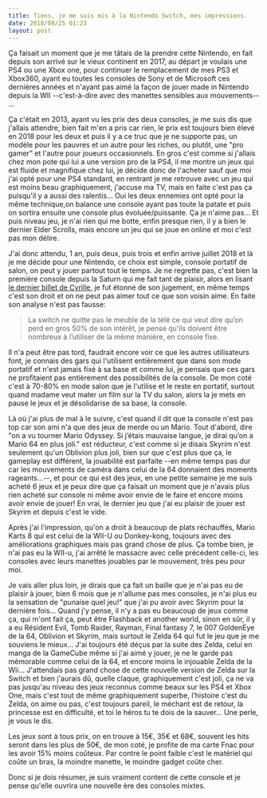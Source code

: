 ```yaml
---
title: Tiens, je me suis mis à la Nintendo Switch, mes impressions.
date: 2018/08/25 01:23 
layout: post
---
```


Ça faisait un moment que je me tâtais de la prendre cette Nintendo, en fait depuis son arrivé sur le vieux continent en 2017, au départ je voulais une PS4 ou une Xbox one, pour continuer le remplacement de mes PS3 et Xbox360, ayant eu toutes les consoles de Sony et de Microsoft ces dernières années et n'ayant pas aimé la façon de jouer made in Nintendo depuis la WII --c'est-à-dire avec des manettes sensibles aux mouvements-- ... 

Ça c'était en 2013, ayant vu les prix des deux consoles, je me suis dis que j'allais attendre, bien fait m'en a pris car rien, le prix est toujours bien élevé en 2018 pour les deux et puis il y a ce truc que je ne supporte pas, un modèle pour les pauvres et un autre pour les riches, ou plutôt, une "pro gamer" et l'autre pour joueurs occasionnels. En gros c'est comme si j'allais chez mon pote qui lui a une version pro de la PS4, il me montre un jeux qui est fluide et magnifique chez lui, je décide donc de l'acheter sauf que moi j'ai opté pour une PS4 standard, en rentrant je me retrouve avec un jeu qui est moins beau graphiquement, j'accuse ma TV, mais en faite c'est pas ça puisqu'il y a aussi des ralentis... Oui les deux ennemies ont opté pour la même technique,on balance une console ayant pas toute la patate et puis on sortira ensuite une console plus évoluée/puissante. Ça je n'aime pas... Et puis niveau jeu, je n'ai rien qui me botte, enfin presque rien, il y a bien le dernier Elder Scrolls, mais encore un jeu qui se joue en online et moi c'est pas mon délire.

J'ai donc attendu, 1 an, puis deux, puis trois et enfin arrive juillet 2018 et là je me décide pour une Nintendo, ce choix est simple, console portatif de salon, on peut y jouer partout tout le temps. Je ne regrette pas, c'est bien la première console depuis la Saturn qui me fait tant de plaisir, alors en lisant [le dernier billet de Cyrille](https://cyrille-borne.com/complement-58-il-recommence-a-faire-chaud-mais-ca-passe-quand-meme/), je fut étonné de son jugement, en même temps c'est son droit et on ne peut pas aimer tout ce que son voisin aime. En faite son analyse n'est pas fausse:

> La switch ne quitte pas le meuble de la télé ce qui veut dire qu’on perd en gros 50% de son intérêt, je pense qu’ils doivent être nombreux à l’utiliser de la même manière, en console fixe. 

Il n'a peut être pas tord, faudrait encore voir ce que les autres utilisateurs font, je connais des gars qui l'utilisent entièrement que dans son mode portatif et n'est jamais fixé à sa base et comme lui, je pensais que ces gars ne profitaient pas entièrement des possibilités de la console. De mon coté c'est à 70-80% en mode salon que je l'utilise et le reste en portatif, surtout quand madame veut mater un film sur la TV du salon, alors la je mets en pause le jeux et je désolidarise de sa base, la console. 

Là où j'ai plus de mal à le suivre, c'est quand il dit que la console n'est pas top car son ami n'a que des jeux de merde ou un Mario. Tout d'abord, dire "on a vu tourner Mario Odyssey. Si j’étais mauvaise langue, je dirai qu’on a Mario 64 en plus joli." est réducteur, c'est comme si je disais Skyrim n'est seulement qu'un Oblivion plus joli, bien sur que c'est plus que ça, le gameplay est différent, la jouabilité est parfaite --en même temps pas dur car les mouvements de caméra dans celui de la 64 donnaient des moments rageants...--, et pour ce qui est des jeux, en une petite semaine je me suis acheté 6 jeux et je peux dire que ça faisait un moment que je n'avais plus rien acheté sur console ni même avoir envie de le faire et encore moins avoir envie de jouer! En vrai, le dernier jeu que j'ai eu plaisir de jouer est Skyrim et depuis c'est le vide.

Après j'ai l'impression, qu'on a droit à beaucoup de plats réchauffés, Mario Karts 8 qui est celui de la WII-U ou Donkey-kong, toujours avec des améliorations graphiques mais pas grand chose de plus. Ça tombe bien, je n'ai pas eu la WII-u, j'ai arrêté le massacre avec celle précédent celle-ci, les consoles avec leurs manettes jouables par le mouvement, très peu pour moi.

Je vais aller plus loin, je dirais que ça fait un baille que je n'ai pas eu de plaisir à jouer, bien 6 mois que je n'allume pas mes consoles, je n'ai plus eu la sensation de "punaise quel jeu!" que j'ai pu avoir avec Skyrim pour la dernière fois... Quand j'y pense, il n'y a pas eu beaucoup de jeux comme ça, qui m'ont fait ça, peut être Flashback et another world, sinon en sûr, il y a eu Résident Evil, Tomb Raider, Rayman, Final fantasy 7, le 007 GoldenEye de la 64, Oblivion et Skyrim, mais surtout le Zelda 64 qui fut le jeu que je me souviens le mieux... J'ai toujours été déçus par la suite des Zelda, celui en manga de la GameCube même si j'ai aimé y jouer, je ne le garde pas mémorable comme celui de la 64, et encore moins le injouable Zelda de la Wii... J'attendais pas grand chose de cette nouvelle version de Zelda sur la Switch et bien j'aurais dû, quelle claque, graphiquement c'est joli, ça ne va pas jusqu'au niveau des jeux reconnus comme beaux sur les PS4 et Xbox One, mais c'est tout de même graphiquement superbe, l’histoire c'est du Zelda, on aime ou pas, c'est toujours pareil, le méchant est de retour, la princesse est en difficulté, et toi le héros tu te dois de la sauver... Une perle, je vous le dis.

Les jeux sont à tous prix, on en trouve à 15€, 35€ et 68€, souvent les hits seront dans les plus de 50€, de mon coté, je profite de ma carte Fnac pour les avoir 15% moins coûteux. Par contre le point faible c'est le matériel qui coûte un bras, la moindre manette, le moindre gadget coûte cher.

Donc si je dois résumer, je suis vraiment content de cette console et je pense qu'elle ouvrira une nouvelle ère des consoles mixtes.
